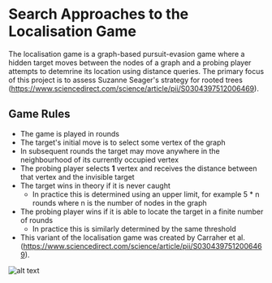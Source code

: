 # Search Approaches to the Localisation Game
The localisation game is a graph-based pursuit-evasion game where a hidden target moves between the nodes of a graph and a probing player attempts to detemrine its location using distance queries. The primary focus of this project is to assess Suzanne Seager's strategy for rooted trees (https://www.sciencedirect.com/science/article/pii/S0304397512006469).

## Game Rules
- The game is played in rounds
- The target's initial move is to select some vertex of the graph
- In subsequent rounds the target may move anywhere in the neighbourhood of its currently occupied vertex
- The probing player selects **1** vertex and receives the distance between that vertex and the invisible target
- The target wins in theory if it is never caught
  - In practice this is determined using an upper limit, for example 5 * n rounds where n is the number of nodes in the graph
- The probing player wins if it is able to locate the target in a finite number of rounds
  - In practice this is similarly determined by the same threshold
- This variant of the localisation game was created by Carraher et al. (https://www.sciencedirect.com/science/article/pii/S0304397512006469).

![alt text]([http://url/to/img.png](https://github.com/Horse-Lips/Localisation_in_Trees/blob/master/images/hideout.png?raw=true))
